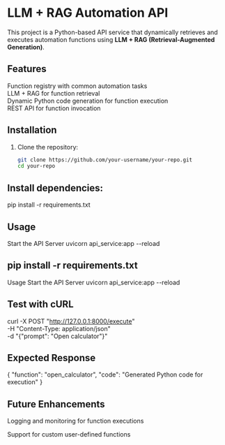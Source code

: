 # LLM + RAG Automation API  

This project is a Python-based API service that dynamically retrieves and executes automation functions using **LLM + RAG (Retrieval-Augmented Generation)**.  

## Features  
Function registry with common automation tasks  
LLM + RAG for function retrieval  
Dynamic Python code generation for function execution  
REST API for function invocation  

## Installation  
1. Clone the repository:  
   ```bash
   git clone https://github.com/your-username/your-repo.git
   cd your-repo


## Install dependencies:
pip install -r requirements.txt
## Usage
Start the API Server
uvicorn api_service:app --reload

## pip install -r requirements.txt
Usage
Start the API Server
uvicorn api_service:app --reload
## Test with cURL
curl -X POST "http://127.0.0.1:8000/execute" \
     -H "Content-Type: application/json" \
     -d "{\"prompt\": \"Open calculator\"}"

## Expected Response
{
  "function": "open_calculator",
  "code": "Generated Python code for execution"
}
## Future Enhancements
Logging and monitoring for function executions

Support for custom user-defined functions

